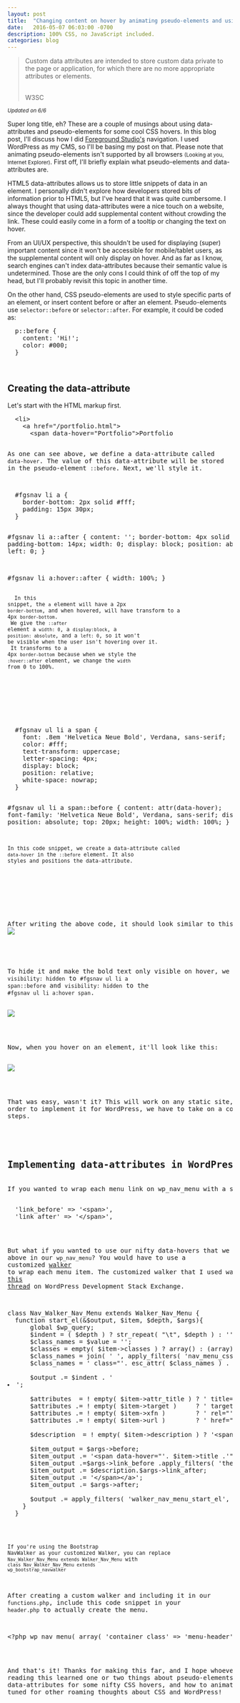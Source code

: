 ```yaml
---
layout: post
title:  "Changing content on hover by animating pseudo-elements and using data-attributes."
date:   2016-05-07 06:03:00 -0700
description: 100% CSS, no JavaScript included.
categories: blog
---
```


<blockquote>Custom data attributes are intended to store custom data private to the page or application, for which there are no more appropriate attributes or elements.<br><br>

W3SC</blockquote>

<small><i>Updated on 6/6</i></small>

Super long title, eh? These are a couple of musings about using data-attributes and pseudo-elements for some cool CSS hovers. In this blog post, I'll discuss how I did [Foreground Studio's][fgs] navigation. I used WordPress as my CMS, so I'll be basing my post on that. Please note that animating pseudo-elements isn't supported by all browsers <small>(Looking at you, Internet Explorer)</small>. First off, I'll briefly explain what pseudo-elements and data-attributes are.

HTML5 data-attributes allows us to store little snippets of data in an element. I personally didn't explore how developers stored bits of information prior to HTML5, but I've heard that it was quite cumbersome. I always thought that using data-attributes were a nice touch on a website, since the developer could add supplemental content without crowding the link. These could easily come in a form of a tooltip or changing the text on hover.

From an UI/UX perspective, this shouldn't be used for displaying (super) important content since it won't be accessible for mobile/tablet users, as the supplemental content will only display on hover. And as far as I know, search engines can't index data-attributes because their semantic value is undetermined. Those are the only cons I could think of off the top of my head, but I'll probably revisit this topic in another time.

On the other hand, CSS pseudo-elements are used to style specific parts of an element, or insert content before or after an element. Pseudo-elements use <code>selector::before</code> or <code>selector::after</code>. For example, it could be coded as:

<pre>
  p::before {
    content: 'Hi!';
    color: #000;
  }
</pre>

<h2 style="padding-top:30px;">Creating the data-attribute</h2>

Let's start with the HTML markup first.

<pre>
  &lt;li&gt;
    &lt;a href="/portfolio.html"&gt;
      &lt;span data-hover="Portfolio">Portfolio</span&gt;
    &lt;/a&gt;
  &lt;/li&gt;
</pre>

As one can see above, we define a data-attribute called <code>data-hover</code>. The value of this data-attribute will be stored in the pseudo-element <code>::before</code>. Next, we'll style it.

<div class="col-md-12" style="padding-bottom: 50px"><pre>
  #fgsnav li a {
    border-bottom: 2px solid #fff;
    padding: 15px 30px;
  }

  #fgsnav li a::after {
    content: '';
    border-bottom: 4px solid #fff;
    padding-bottom: 14px;
    width: 0;
    display: block;
    position: absolute;
    left: 0;
  }

  #fgsnav li a:hover::after {
    width: 100%;
  }
</pre>
<small>
In this snippet, the <code>a</code> element will have a 2px <code>border-bottom</code>, and when hovered, will have transform to a 4px <code>border-bottom</code>.<br>
We give the <code>::after</code> element a <code>width: 0</code>, a <code>display:block</code>, a <code>position: absolute</code>, and a <code>left: 0</code>, so it won't be visible when the user isn't hovering over it.<br>
It transforms to a 4px <code>border-bottom</code> because when we style the <code>:hover::after</code> element, we change the <code>width</code> from 0 to 100%.
</small>
</div>

<div class="col-md-12" style="padding-bottom: 50px"><pre>
  #fgsnav ul li a span {
    font: .8em 'Helvetica Neue Bold', Verdana, sans-serif;
    color: #fff;
    text-transform: uppercase;
    letter-spacing: 4px;
    display: block;
    position: relative;
    white-space: nowrap;
  }

  #fgsnav ul li a span::before {
    content: attr(data-hover);
    font-family: 'Helvetica Neue Bold', Verdana, sans-serif;
    display: block;
    position: absolute;
    top: 20px;
    height: 100%;
    width: 100%;
  }
</pre>
<small>In this code snippet, we create a data-attribute called <code>data-hover</code> in the <code>::before</code> element. It also styles and positions the data-attribute.</small>
</div>


After writing the above code, it should look similar to this:
<img src="/assets/img/blog__data-attr_1.png" style="padding-bottom: 30px">

To hide it and make the bold text only visible on hover, we add <code>visibility: hidden</code> to <code>#fgsnav ul li a span::before</code> and <code>visibility: hidden</code> to the <code>#fgsnav ul li a:hover span</code>.

<img src="/assets/img/blog__data-attr_2.png" style="padding-bottom: 30px">

Now, when you hover on an element, it'll look like this:

<img src="/assets/img/blog__data-attr_3.png" style="padding-bottom: 30px">

That was easy, wasn't it? This will work on any static site, but in order to implement it for WordPress, we have to take on a couple more steps.

<h2 style="padding-top:30px;">Implementing data-attributes in WordPress</h2>
If you wanted to wrap each menu link on wp_nav_menu with a span (or any other tag), you could easily do so by including this snippet of code in wp_nav_menu:

<pre>
  'link_before' => '&lt;span&gt;',
  'link_after' => '&lt;/span&gt;',
</pre>

But what if you wanted to use our nifty data-hovers that we made above in our <code>wp_nav_menu</code>? You would have to use a customized [walker][walker] to wrap each menu item. The customized walker that I used was found on [this thread][walker] on WordPress Development Stack Exchange.

<pre>
class Nav_Walker_Nav_Menu extends Walker_Nav_Menu {
  function start_el(&$output, $item, $depth, $args){
      global $wp_query;
      $indent = ( $depth ) ? str_repeat( "\t", $depth ) : '';
      $class_names = $value = '';
      $classes = empty( $item->classes ) ? array() : (array) $item->classes;
      $class_names = join( ' ', apply_filters( 'nav_menu_css_class', array_filter( $classes ), $item ) );
      $class_names = ' class="'. esc_attr( $class_names ) . '"';

      $output .= $indent . '<li id="menu-item-'. $item->ID . '"' . $value . $class_names .'>';

      $attributes  = ! empty( $item->attr_title ) ? ' title="'  . esc_attr( $item->attr_title ) .'"' : '';
      $attributes .= ! empty( $item->target )     ? ' target="' . esc_attr( $item->target     ) .'"' : '';
      $attributes .= ! empty( $item->xfn )        ? ' rel="'    . esc_attr( $item->xfn        ) .'"' : '';
      $attributes .= ! empty( $item->url )        ? ' href="'   . esc_attr( $item->url        ) .'"' : '';

      $description  = ! empty( $item->description ) ? '&lt;span&gt;'.esc_attr( $item->description ).'&lt;/span&gt;' : '';

      $item_output = $args->before;
      $item_output .= '<a'. $attributes .'>&lt;span data-hover="'. $item->title .'"&gt;';
      $item_output .=$args->link_before .apply_filters( 'the_title', $item->title, $item->ID );
      $item_output .= $description.$args->link_after;
      $item_output .= '&lt;/span&gt;&lt;/a&gt;';
      $item_output .= $args->after;

      $output .= apply_filters( 'walker_nav_menu_start_el', $item_output, $item, $depth, $args );
    }
  }
</pre>
<small style="padding-bottom: 30px">If you're using the Bootstrap NavWalker as your customized Walker, you can replace <code>Nav_Walker_Nav_Menu extends Walker_Nav_Menu</code> with <code>class Nav_Walker_Nav_Menu extends wp_bootstrap_navwalker</code></small>

After creating a custom walker and including it in our <code>functions.php</code>, include this code snippet in your <code>header.php</code> to actually create the menu.

<pre>
&lt;?php wp_nav_menu( array( 'container_class' => 'menu-header', 'theme_location' => 'primary', 'walker' => new Nav_Walker_Nav_Menu() ) ); ?&gt;
</pre>

And that's it! Thanks for making this far, and I hope whoever is reading this learned one or two things about pseudo-elements, how to use data-attributes for some nifty CSS hovers, and how to animate them. Stay tuned for other roaming thoughts about CSS and WordPress!



[fgs]:      www.foregroundstudios.net/demo-home/
[walker]:   http://wordpress.stackexchange.com/questions/216286/how-to-add-span-to-each-menu-link-with-link-text-to-data-attr
